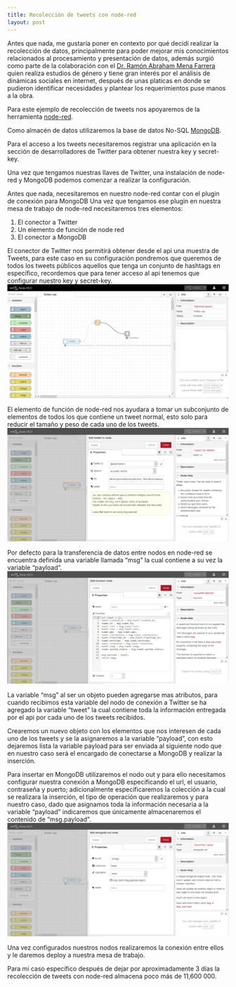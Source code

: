 ```yaml
---
title: Recolección de tweets con node-red
layout: post
---
```


Antes que nada, me gustaría poner en contexto por qué decidí realizar la recolección de datos, principalmente para poder mejorar mis conocimientos relacionados al procesamiento y presentación de datos, además surgió como parte de la colaboración con el [Dr. Ramón Abraham Mena Farrera](https://www.ecosur.mx/academico/rmena/) quien realiza estudios de género y tiene gran interés por el análisis de dinámicas sociales en internet, después de unas platicas en donde se pudieron identificar necesidades y plantear los requerimientos puse manos a la obra.

Para este ejemplo de recolección de tweets nos apoyaremos de la herramienta [node-red](https://nodered.org/).

Como almacén de datos utilizaremos la base de datos No-SQL [MongoDB](https://www.mongodb.com/).

Para el acceso a los tweets necesitaremos registrar una aplicación en la sección de desarrolladores de Twitter para obtener nuestra key y secret-key.

Una vez que tengamos nuestras llaves de Twitter, una instalación de node-red y MongoDB podemos comenzar a realizar la configuración.

Antes que nada, necesitaremos en nuestro node-red contar con el plugin de conexión para MongoDB
Una vez que tengamos ese plugin en nuestra mesa de trabajo de node-red necesitaremos tres elementos:
1.	El conector a Twitter 
2.	Un elemento de función de node red
3.	El conector a MongoDB

El conector de Twitter nos permitirá obtener desde el api una muestra de Tweets, para este caso en su configuración pondremos que queremos de todos los tweets públicos aquellos que tenga un conjunto de hashtags en específico, recordemos que para tener acceso al api tenemos que configurar nuestro key y secret-key.
![image](/static/img/post1/01.png)

El elemento de función de node-red nos ayudara a tomar un subconjunto de elementos de todos los que contiene un tweet normal, esto solo para reducir el tamaño y peso de cada uno de los tweets.
![](/static/img/post1/02.png)

Por defecto para la transferencia de datos entre nodos en node-red se encuentra definida una variable llamada “msg” la cual contiene a su vez la variable “payload”.
![image](/static/img/post1/03.png)

La variable “msg” al ser un objeto pueden agregarse mas atributos, para cuando recibimos esta variable del nodo de conexión a Twitter se ha agregado la variable “tweet” la cual contiene toda la información entregada por el api por cada uno de los tweets recibidos.

Crearemos un nuevo objeto con los elementos que nos interesen de cada uno de los tweets y se la asignaremos a la variable “payload”, con esto dejaremos lista la variable payload para ser enviada al siguiente nodo que en nuestro caso será el encargado de conectarse a MongoDB y realizar la inserción.

Para insertar en MongoDB utilizaremos el nodo out y para ello necesitamos configurar nuestra conexión a MongoDB especificando el url, el usuario, contraseña y puerto; adicionalmente especificaremos la colección a la cual se realizara la inserción, el tipo de operación que realizaremos y para nuestro caso, dado que asignamos toda la información necesaria a la variable “payload” indicaremos que únicamente almacenaremos el contenido de “msg.payload”.
![image](/static/img/post1/04.png)

Una vez configurados nuestros nodos realizaremos la conexión entre ellos y le daremos deploy a nuestra mesa de trabajo.

Para mi caso específico después de dejar por aproximadamente 3 días la recolección de tweets con node-red almacena poco más de 11,600 000.